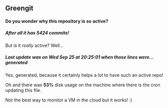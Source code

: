 ## Greengit

#### Do you wonder why this repository is so active?

##### After all it has 5424 commits!

But is it *really* active? Well...

##### Last update was on Wed Sep 25 at 20:25:01 when those lines were... generated

Yes, generated, because it certainly helps a lot to have such an active repo!

Oh and there was **53%** disk usage on the machine
where there is the cron updating this file.

Not the best way to monitor a VM in the cloud but it works! :)
